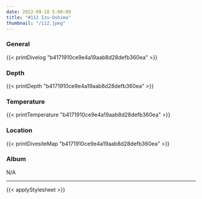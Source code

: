 ```yaml
---
date: 2022-09-10 5:00:00
title: "#112 Izu-Oshima"
thumbnail: "/112.jpeg"
---
```


### General

{{< printDivelog "b4171910ce9e4a19aab8d28defb360ea" >}}

### Depth

{{< printDepth "b4171910ce9e4a19aab8d28defb360ea" >}}

### Temperature

{{< printTemperature "b4171910ce9e4a19aab8d28defb360ea" >}}

### Location

{{< printDivesiteMap "b4171910ce9e4a19aab8d28defb360ea" >}}

### Album

N/A

---

{{< applyStylesheet >}}
